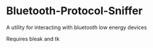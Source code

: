 # Bluetooth-Protocol-Sniffer
A utility for interacting with bluetooth low energy devices


Requires bleak and tk
